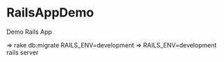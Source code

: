 RailsAppDemo
============

Demo Rails App

=> rake db:migrate RAILS_ENV=development
=> RAILS_ENV=development rails server
